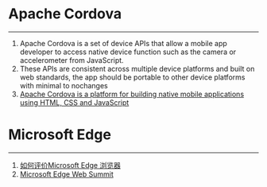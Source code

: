 # Apache Cordova

----

1. Apache Cordova is a set of device APIs that allow a mobile app developer to access native device function such as the camera or accelerometer from JavaScript.
2. These APIs are consistent across multiple device platforms and built on web standards, the app should be portable to other device platforms with minimal to nochanges
3. [Apache Cordova is a platform for building native mobile
applications using HTML, CSS and JavaScript](https://cordova.apache.org/#top)

# Microsoft Edge
----
1. [如何评价Microsoft Edge 浏览器](http://www.zhihu.com/question/29985708/answer/46940023)
2. [Microsoft Edge Web Summit](http://devchannel.modern.ie/websummit2015)